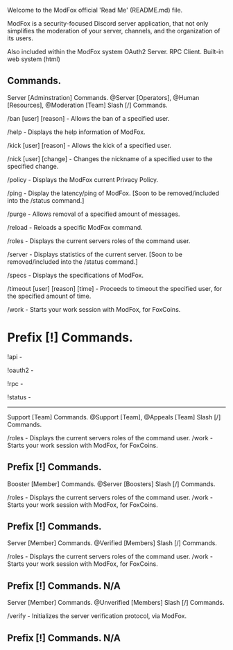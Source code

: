 Welcome to the ModFox official 'Read Me' (README.md) file.

ModFox is a security-focused Discord server application, that not only simplifies the moderation of your server, channels, and the organization of its users.

Also included within the ModFox system
OAuth2 Server.
RPC Client.
Built-in web system (html)

Commands.
-
Server [Adminstration] Commands.
@Server [Operators], @Human [Resources], @Moderation [Team]
Slash [/] Commands.

/ban [user] [reason] - Allows the ban of a specified user.

/help - Displays the help information of ModFox.

/kick [user] [reason] - Allows the kick of a specified user.

/nick [user] [change] - Changes the nickname of a specified user to the specified change.

/policy - Displays the ModFox current Privacy Policy.

/ping - Display the latency/ping of ModFox. [Soon to be removed/included into the /status command.]

/purge - Allows removal of a specified amount of messages.

/reload - Reloads a specific ModFox command.

/roles - Displays the current servers roles of the command user.

/server - Displays statistics of the current server. [Soon to be removed/included into the /status command.]

/specs - Displays the specifications of ModFox.

/timeout [user] [reason] [time] - Proceeds to timeout the specified user, for the specified amount of time.

/work - Starts your work session with ModFox, for FoxCoins.

# Prefix [!] Commands.

!api - 

!oauth2 - 

!rpc - 

!status - 

------------------------------------------------------------------------------------------------------------------------------------------------
Support [Team] Commands.
@Support [Team], @Appeals [Team]
Slash [/] Commands.

/roles - Displays the current servers roles of the command user.
/work - Starts your work session with ModFox, for FoxCoins.

Prefix [!] Commands.
------------------------------------------------------------------------------------------------------------------------------------------------
Booster [Member] Commands.
@Server [Boosters]
Slash [/] Commands.

/roles - Displays the current servers roles of the command user.
/work - Starts your work session with ModFox, for FoxCoins.

Prefix [!] Commands.
------------------------------------------------------------------------------------------------------------------------------------------------
Server [Member] Commands.
@Verified [Members]
Slash [/] Commands.

/roles - Displays the current servers roles of the command user.
/work - Starts your work session with ModFox, for FoxCoins.

Prefix [!] Commands.
N/A
------------------------------------------------------------------------------------------------------------------------------------------------
Server [Member] Commands.
@Unverified [Members]
Slash [/] Commands.

/verify - Initializes the server verification protocol, via ModFox.

Prefix [!] Commands.
N/A
-------------------------------------------------------------------------------------------------------------------
